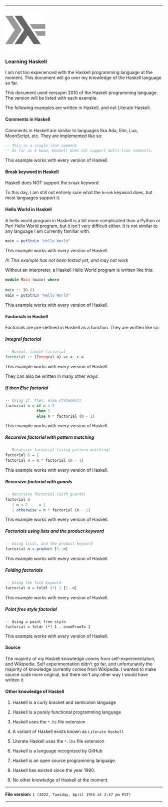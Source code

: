 
***

![/HaskellLogoStyPreview-1.png](/HaskellLogoStyPreview-1.png)

### Learning Haskell

I am not too experienced with the Haskell programming language at the moment. This document will go over my knowledge of the Haskell language so far.

This document used versopm 2010 of the Haskell programming language. The version will be listed with each example.

The following examples are written in Haskell, and not Literate Haskell.

#### Comments in Haskell

Comments in Haskell are similar to languages lika Ada, Elm, Lua, MoonScript, etc. They are implemented like so:

```haskell
-- This is a single line comment
-- As far as I know, Haskell does not support multi-line comments.
```

This example works with every version of Haskell.

#### Break keyword in Haskell

Haskell does NOT support the `break` keyword.

To this day, I am still not entirely sure what the `break` keyword does, but most languages support it.

#### Hello World in Haskell

A hello world program in Haskell is a bit more complicated than a Python or Perl Hello World program, but it isn't very difficult either. It is not similar to any language I am currently familiar with.

```haskell
main = putStrLn "Hello World"
```

This example works with every version of Haskell.

_/!\ This example has not been tested yet, and may not work_

Without an interpreter, a Haskell Hello World program is written like this:

```haskell
module Main (main) where

main :: IO ()
main = putStrLn "Hello World"
```

This example works with every version of Haskell.

#### Factorials in Haskell

Factorials are pre-defined in Haskell as a function. They are written like so:

##### Integral factorial

```haskell
-- Normal, simple factorial
factorial :: (Integral a) => a -> a
```

This example works with every version of Haskell.

They can also be written in many other ways:

##### If then Else factorial

```haskell
-- Using if, then, else statements
factorial n = if n < 2
              then 1
              else n * factorial (n - 1)
```

This example works with every version of Haskell.

##### Recursive factorial with pattern matching

```haskell
-- Recursive factorial (using pattern matching)
factorial 0 = 1
factorial n = n * factorial (n - 1)
```

This example works with every version of Haskell.

##### Recursive factorial with guards

```haskell
-- Recursive factorial (with guards)
factorial n
   | n < 2     = 1
   | otherwise = n * factorial (n - 1)
```

This example works with every version of Haskell.

##### Factorials using lists and the product keyword

```haskell
-- Using lists, and the product keyword
factorial n = product [1..n]
```

This example works with every version of Haskell.

##### Folding factorials

```haskell
-- Using the fold keyword
factorial n = foldl (*) 1 [1..n]
```

This example works with every version of Haskell.

##### Point free style factorial

```
-- Using a point free style
factorial = foldr (*) 1 . enumFromTo 1
```

This example works with every version of Haskell.

#### Source

The majority of my Haskell knowledge comes from self-experimentation, and Wikipedia. Self experimentation didn't go far, and unfortunately the majority of knowledge currently comes from Wikipedia. I wanted to make source code more original, but there isn't any other way I would have written it.

#### Other knowledge of Haskell

1. Haskell is a curly bracket and semicolon language

2. Haskell is a purely functional programming language

3. Haskell uses the `*.hs` file extension

4. A variant of Haskell exists known as `Literate Haskell`

5. Literate Haskell uses the `*.lhs` file extension

6. Haskell is a language recognized by GitHub

7. Haskell is an open source programming language.

8. Haskell has existed since the year 1990.

9. No other knowledge of Haskell at the moment.

***

**File version:** `1 (2022, Tuesday, April 19th at 2:57 pm PST)`

***
